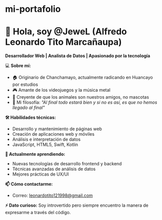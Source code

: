 # mi-portafolio
# 👋 Hola, soy @JeweL (Alfredo Leonardo Tito Marcañaupa)

**Desarrollador Web | Analista de Datos | Apasionado por la tecnología**

💻 **Sobre mí:**
- 🏠 Originario de Chanchamayo, actualmente radicando en Huancayo por estudios
- 🎮 Amante de los videojuegos y la música metal
- 🐾 Creyente de que los animales son nuestros amigos, no mascotas
- 🧠 Mi filosofía: *"Al final todo estará bien y si no es así, es que no hemos llegado al final"*

**🛠 Habilidades técnicas:**
- Desarrollo y mantenimiento de páginas web
- Creación de aplicaciones web y móviles
- Análisis e interpretación de datos
- JavaScript, HTML5, Swift, Kotlin

**🌱 Actualmente aprendiendo:**
- Nuevas tecnologías de desarrollo frontend y backend
- Técnicas avanzadas de análisis de datos
- Mejores prácticas de UX/UI

**📫 Cómo contactarme:**
- Correo: leonardotito121998@gmail.com

**⚡ Dato curioso:** Soy introvertido pero siempre encuentro la manera de expresarme a través del código.
